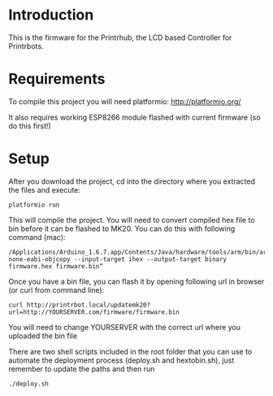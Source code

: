 # Introduction

This is the firmware for the Printrhub, the LCD based Controller for Printrbots.

# Requirements

To compile this project you will need platformio: http://platformio.org/

It also requires working ESP8266 module flashed with current firmware (so do this first!)

# Setup

After you download the project, cd into the directory where you extracted the files and execute:
```
platformio run
```
This will compile the project. You will need to convert compiled hex file to bin before it can be flashed to MK20.
You can do this with following command (mac):

```
/Applications/Arduino_1.6.7.app/Contents/Java/hardware/tools/arm/bin/arm-none-eabi-objcopy --input-target ihex --output-target binary firmware.hex firmware.bin“
```

Once you have a bin file, you can flash it by opening following url in browser (or curl from command line):

```
curl http://printrbot.local/updatemk20?url=http://YOURSERVER.com/firmware/firmware.bin
```

You will need to change YOURSERVER with the correct url where you uploaded the bin file

There are two shell scripts included in the root folder that you can use to automate the deployment process (deploy.sh and hextobin.sh), just remember to update the paths and then run

```
./deploy.sh
```
